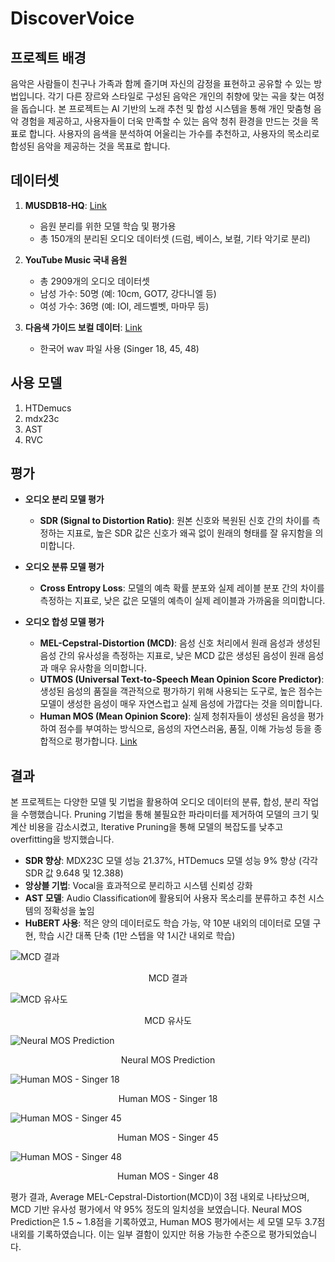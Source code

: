   # DiscoverVoice

  ## 프로젝트 배경
  음악은 사람들이 친구나 가족과 함께 즐기며 자신의 감정을 표현하고 공유할 수 있는 방법입니다. 각기 다른 장르와 스타일로 구성된 음악은 개인의 취향에 맞는 곡을 찾는 여정을 돕습니다. 본 프로젝트는 AI 기반의 노래 추천 및 합성 시스템을 통해 개인 맞춤형 음악 경험을 제공하고, 사용자들이 더욱 만족할 수 있는 음악 청취 환경을 만드는 것을 목표로 합니다. 사용자의 음색을 분석하여 어울리는 가수를 추천하고, 사용자의 목소리로 합성된 음악을 제공하는 것을 목표로 합니다.

  ## 데이터셋
  1. **MUSDB18-HQ**: [Link](https://zenodo.org/records/3338373)
      - 음원 분리를 위한 모델 학습 및 평가용
      - 총 150개의 분리된 오디오 데이터셋 (드럼, 베이스, 보컬, 기타 악기로 분리)

  2. **YouTube Music 국내 음원**
      - 총 2909개의 오디오 데이터셋
      - 남성 가수: 50명 (예: 10cm, GOT7, 강다니엘 등)
      - 여성 가수: 36명 (예: IOI, 레드벨벳, 마마무 등)

  3. **다음색 가이드 보컬 데이터**: [Link](https://aihub.or.kr/aihubdata/data/view.do?currMenu=115&topMenu=100&dataSetSn=473)
      - 한국어 wav 파일 사용 (Singer 18, 45, 48)

  ## 사용 모델
  1. HTDemucs
  2. mdx23c
  3. AST
  4. RVC

  ## 평가
  - **오디오 분리 모델 평가**
      - **SDR (Signal to Distortion Ratio)**: 원본 신호와 복원된 신호 간의 차이를 측정하는 지표로, 높은 SDR 값은 신호가 왜곡 없이 원래의 형태를 잘 유지함을 의미합니다.

  - **오디오 분류 모델 평가**
      - **Cross Entropy Loss**: 모델의 예측 확률 분포와 실제 레이블 분포 간의 차이를 측정하는 지표로, 낮은 값은 모델의 예측이 실제 레이블과 가까움을 의미합니다.

  - **오디오 합성 모델 평가**
      - **MEL-Cepstral-Distortion (MCD)**: 음성 신호 처리에서 원래 음성과 생성된 음성 간의 유사성을 측정하는 지표로, 낮은 MCD 값은 생성된 음성이 원래 음성과 매우 유사함을 의미합니다.
      - **UTMOS (Universal Text-to-Speech Mean Opinion Score Predictor)**: 생성된 음성의 품질을 객관적으로 평가하기 위해 사용되는 도구로, 높은 점수는 모델이 생성한 음성이 매우 자연스럽고 실제 음성에 가깝다는 것을 의미합니다.
      - **Human MOS (Mean Opinion Score)**: 실제 청취자들이 생성된 음성을 평가하여 점수를 부여하는 방식으로, 음성의 자연스러움, 품질, 이해 가능성 등을 종합적으로 평가합니다. [Link](https://tally.so/r/3XGxyL)

  ## 결과
  본 프로젝트는 다양한 모델 및 기법을 활용하여 오디오 데이터의 분류, 합성, 분리 작업을 수행했습니다. Pruning 기법을 통해 불필요한 파라미터를 제거하여 모델의 크기 및 계산 비용을 감소시켰고, Iterative Pruning을 통해 모델의 복잡도를 낮추고 overfitting을 방지했습니다.

  - **SDR 향상**: MDX23C 모델 성능 21.37%, HTDemucs 모델 성능 9% 향상 (각각 SDR 값 9.648 및 12.388)
  - **앙상블 기법**: Vocal을 효과적으로 분리하고 시스템 신뢰성 강화
  - **AST 모델**: Audio Classification에 활용되어 사용자 목소리를 분류하고 추천 시스템의 정확성을 높임
  - **HuBERT 사용**: 적은 양의 데이터로도 학습 가능, 약 10분 내외의 데이터로 모델 구현, 학습 시간 대폭 단축 (1만 스텝을 약 1시간 내외로 학습)

  ![MCD 결과](https://github.com/user-attachments/assets/12256b30-3ba2-45c8-a4da-03697b6989be)
  <p align="center">MCD 결과</p>

  ![MCD 유사도](https://github.com/user-attachments/assets/034052fa-caf1-4c1d-b116-59907430f30d)
  <p align="center">MCD 유사도</p>

  ![Neural MOS Prediction](https://github.com/user-attachments/assets/32465376-0148-4ccd-adc6-534cb2701969)
  <p align="center">Neural MOS Prediction</p>

  ![Human MOS - Singer 18](https://github.com/user-attachments/assets/b488bf56-ca95-4312-b80d-8a35be4253f9)
  <p align="center">Human MOS - Singer 18</p>

  ![Human MOS - Singer 45](https://github.com/user-attachments/assets/08932ac2-963a-4d94-b363-d090a6ac47bb)
  <p align="center">Human MOS - Singer 45</p>

  ![Human MOS - Singer 48](https://github.com/user-attachments/assets/3d6053dc-fe2e-4857-b474-ef614d485ec8)
  <p align="center">Human MOS - Singer 48</p>

  평가 결과, Average MEL-Cepstral-Distortion(MCD)이 3점 내외로 나타났으며, MCD 기반 유사성 평가에서 약 95% 정도의 일치성을 보였습니다. Neural MOS Prediction은 1.5 ~ 1.8점을 기록하였고, Human MOS 평가에서는 세 모델 모두 3.7점 내외를 기록하였습니다. 이는 일부 결함이 있지만 허용 가능한 수준으로 평가되었습니다.
